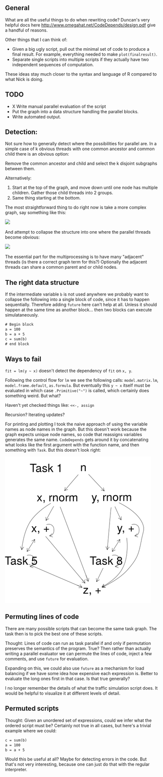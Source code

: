 
## General

What are all the useful things to do when rewriting code?  Duncan's very
helpful docs here http://www.omegahat.net/CodeDepends/design.pdf give a
handful of reasons.

Other things that I can think of:

- Given a big ugly script, pull out the minimal set of code to produce a
  final result. For example, everything needed to make `plot(finalresult)`.
- Separate single scripts into multiple scripts if they actually have two
  independent sequences of computation.

These ideas stay much closer to the syntax and language of R compared to
what Nick is doing.

## TODO

- X Write manual parallel evaluation of the script
- Put the graph into a data structure handling the parallel blocks.
- Write automated output.

## Detection:

Not sure how to generally detect where the possibilities for
parallel are. In a simple case of k obvious threads with one common
ancestor and common child there is an obvious option:

Remove the common ancestor and child and select the k disjoint subgraphs
between them.

Alternatively:

1. Start at the top of the graph, and move down until one node has
multiple children. Gather those child threads into 2 groups.
2. Same thing starting at the bottom.

The most straightforward thing to do right now is take a more complex
graph, say something like this:

![]("larger_graph.png")

And attempt to collapse the structure into one where the parallel threads
become obvious:

![]("simple_graph.png")

The essential part for the multiprocessing is to have many "adjacent"
threads (is there a correct graph term for this?)
Optionally the adjacent threads can share a common parent and or child
nodes.


## The right data structure

If the intermediate variable `b` is not used anywhere we probably want to
collapse the following into a single block of code, since it has to happen
sequentially. Therefore adding `future` here can't help at all. Unless it
should happen at the same time as another block... then two blocks can
execute simulataneously.

```
# Begin block
a = 100
b = a + 5
c = sum(b)
# end block
```

## Ways to fail

`fit = lm(y ~ x)` doesn't detect the dependency of `fit` on `x, y`.

Following the control flow for `lm` we see the following calls:
`model.matrix.lm`, `model.frame.default`, `as.formula`. But eventually this
`y ~ x` itself must be evaluated in which case `.Primitive("~")` is called,
which certainly does something weird. But what?

Haven't yet checked things like:
`<<-, assign`

Recursion? Iterating updates?

For printing and plotting I took the naive approach of using the variable
names as node names in the graph. But this doesn't work because the graph
expects unique node names, so code that reassigns variables generates the
same name. `CodeDepends` gets around it by concatenating what looks like
the first argument with the function name, and then something with `Task`.
But this doesn't look right:

![](2blocks.png)

## Permuting lines of code

There are many possible scripts that can become the same task graph. The
task then is to pick the best one of these scripts.

Thought: Lines of code can run as task parallel if and only if permutation
preserves the semantics of the program.
True? Then rather than actually writing a
parallel evaluator we can permute the lines of code, inject a few comments,
and use `future` for evaluation.

Expanding on this, we could also use `future` as a mechanism for load balancing if
we have some idea how expensive each expression is. Better to
evaluate the long ones first in that case. Is that true generally?

I no longer remember the details of what the traffic simulation script
does. It would be helpful to visualize it at different levels of detail.

## Permuted scripts

Thought: Given an unordered set of expressions, could we infer what the
ordered script must be? Certainly not true in all cases, but here's a
trivial example where we could:
```
c = sum(b)
a = 100
b = a + 5
```
Would this be useful at all? Maybe for detecting errors in the code. But
that's not very interesting, because one can just do that with the regular
interpreter.
